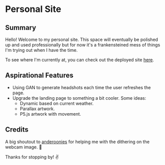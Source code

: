 # Personal Site
## Summary
Hello! Welcome to my personal site. This space will eventually be polished up and used professionally but for now it's a frankensteined mess of things I'm trying out when I have the time.

To see where I'm currently at, you can check out the deployed site [here](https://katiechurchwell.github.io/portfolio/).

## Aspirational Features
- Using GAN to generate headshots each time the user refreshes the page.
- Upgrade the landing page to something a bit cooler. Some ideas:
  - Dynamic based on current weather.
  - Parallax artwork.
  - P5.js artwork with movement.

## Credits
A big shoutout to [anderoonies](https://github.com/anderoonies) for helping me with the dithering on the webcam image. :raised_hands:	

Thanks for stopping by! :v:
